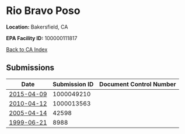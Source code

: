 # Rio Bravo Poso

**Location:** Bakersfield, CA

**EPA Facility ID:** 100000111817

[Back to CA Index](../../index.md)

## Submissions

| Date | Submission ID | Document Control Number |
|------|--------------|-------------------------|
| [2015-04-09](submissions/1000049210.md) | 1000049210 |  |
| [2010-04-12](submissions/1000013563.md) | 1000013563 |  |
| [2005-04-14](submissions/42598.md) | 42598 |  |
| [1999-06-21](submissions/8988.md) | 8988 |  |
